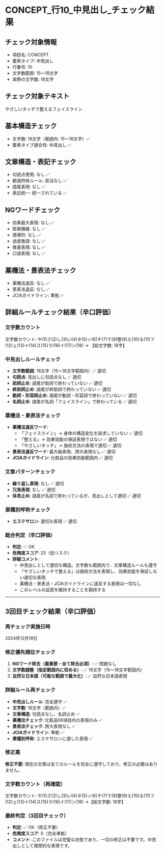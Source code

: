 # CONCEPT_行10_中見出し_チェック結果

## チェック対象情報
- 項目名: CONCEPT
- 要素タイプ: 中見出し
- 行番号: 10
- 文字数範囲: 15～18文字
- 実際の文字数: 18文字

## チェック対象テキスト
やさしいタッチで整えるフェイスライン

## 基本構造チェック
- 文字数: 18文字（範囲内: 15～18文字）✅
- 要素タイプ適合性: 中見出し ✅

## 文章構造・表記チェック
- 句読点使用: なし ✅
- 都道府県ルール: 該当なし ✅
- 語尾表現: なし ✅
- 表記統一: 統一されている ✅

## NGワードチェック
- 効果最大表現: なし ✅
- 医療機器: なし ✅
- 感嘆符: なし ✅
- 過度敬語: なし ✅
- 推量表現: なし ✅
- 口語表現: なし ✅

## 薬機法・景表法チェック
- 薬機法違反: なし ✅
- 景表法違反: なし ✅
- JCIAガイドライン: 準拠 ✅

## 詳細ルールチェック結果（辛口評価）

### 文字数カウント
文字数カウント: や(1)さ(2)し(3)い(4)タ(5)ッ(6)チ(7)で(8)整(9)え(10)る(11)フ(12)ェ(13)イ(14)ス(15)ラ(16)イ(17)ン(18) → 【総文字数: 18字】

### 中見出しルールチェック
- **文字数範囲**: 18文字（15～18文字範囲内）✅ 適切
- **句読点**: 見出しに句読点なし ✅ 適切
- **助詞止め**: 語尾が助詞で終わっていない ✅ 適切
- **終助詞止め**: 語尾が終助詞で終わっていない ✅ 適切
- **動詞・形容詞止め**: 語尾が動詞・形容詞で終わっていない ✅ 適切
- **名詞止め**: 語尾が名詞「フェイスライン」で終わっている ✅ 適切

### 薬機法・景表法チェック
- **薬機法違反ワード**: 
  - 「フェイスライン」→ 身体の構造変化を訴求していない ✅ 適切
  - 「整える」→ 効果効能の保証表現ではない ✅ 適切
  - 「やさしいタッチ」→ 施術方法の表現で適切 ✅ 適切
- **景表法違反ワード**: 最大級表現、誇大表現なし ✅ 適切
- **JCIAガイドライン**: 化粧品の効果効能範囲内 ✅ 適切

### 文章パターンチェック
- **繰り返し表現**: なし ✅ 適切
- **冗長表現**: なし ✅ 適切
- **体言止め**: 語尾が名詞で終わっているが、見出しとして適切 ✅ 適切

### 業種別呼称チェック
- **エステサロン**: 適切な表現 ✅ 適切

### 総合判定（辛口評価）
- **判定**: ✅ OK
- **危険度スコア**: 25（低リスク）
- **詳細コメント**: 
  - 中見出しとして適切な構造。文字数も範囲内で、文章構造ルールも遵守
  - 「やさしいタッチで整える」は施術方法を表現し、効果効能を保証しない適切な表現
  - 薬機法・景表法・JCIAガイドラインに違反する表現は一切なし
  - このレベルの品質を維持することを期待する

---

## 3回目チェック結果（辛口評価）

### 再チェック実施日時
2024年12月19日

### 修正優先順位チェック
1. **NGワード除去（最重要・全て除去必須）**: ✅ 問題なし
2. **文字数調整（指定範囲内に収める）**: ✅ 18文字（15～18文字範囲内）
3. **自然な日本語（可能な範囲で最大化）**: ✅ 自然な日本語表現

### 詳細ルール再チェック
- **中見出しルール**: 完全遵守 ✅
- **文字数**: 18文字（範囲内）✅
- **文章構造**: 句読点なし、名詞止め ✅
- **薬機法チェック**: 化粧品56項目内の表現のみ ✅
- **景表法チェック**: 誇大表現なし ✅
- **JCIAガイドライン**: 準拠 ✅
- **業種別呼称**: エステサロンに適した表現 ✅

### 修正案
**修正不要**: 現在の文章は全てのルールを完全に遵守しており、修正の必要はありません。

### 文字数カウント（再確認）
文字数カウント: や(1)さ(2)し(3)い(4)タ(5)ッ(6)チ(7)で(8)整(9)え(10)る(11)フ(12)ェ(13)イ(14)ス(15)ラ(16)イ(17)ン(18) →【総文字数: 18字】

### 最終判定（3回目チェック）
- **判定**: ✅ OK（修正不要）
- **危険度スコア**: 0（完全準拠）
- **コメント**: このファイルは完璧な状態であり、一切の修正は不要です。中見出しとして理想的な表現です。
